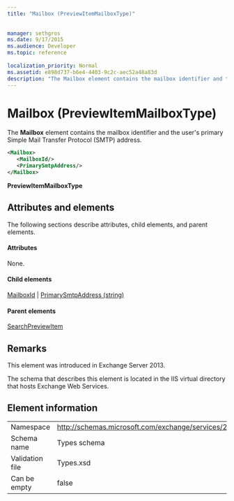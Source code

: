 ```yaml
---
title: "Mailbox (PreviewItemMailboxType)"
 
 
manager: sethgros
ms.date: 9/17/2015
ms.audience: Developer
ms.topic: reference
 
localization_priority: Normal
ms.assetid: e898d737-b6e4-4403-9c2c-aec52a48a83d
description: "The Mailbox element contains the mailbox identifier and the user's primary Simple Mail Transfer Protocol (SMTP) address."
---
```


# Mailbox (PreviewItemMailboxType)

The **Mailbox** element contains the mailbox identifier and the user's primary Simple Mail Transfer Protocol (SMTP) address. 
  
```XML
<Mailbox>
   <MailboxId/>
   <PrimarySmtpAddress/>
</Mailbox>
```

 **PreviewItemMailboxType**
## Attributes and elements

The following sections describe attributes, child elements, and parent elements.
  
#### Attributes

None.
  
#### Child elements

[MailboxId](mailboxid.md) | [PrimarySmtpAddress (string)](primarysmtpaddress-string.md)
  
#### Parent elements

[SearchPreviewItem](searchpreviewitem.md)
  
## Remarks

This element was introduced in Exchange Server 2013.
  
The schema that describes this element is located in the IIS virtual directory that hosts Exchange Web Services.
  
## Element information

|||
|:-----|:-----|
|Namespace  <br/> |http://schemas.microsoft.com/exchange/services/2006/types  <br/> |
|Schema name  <br/> |Types schema  <br/> |
|Validation file  <br/> |Types.xsd  <br/> |
|Can be empty  <br/> |false  <br/> |
   

